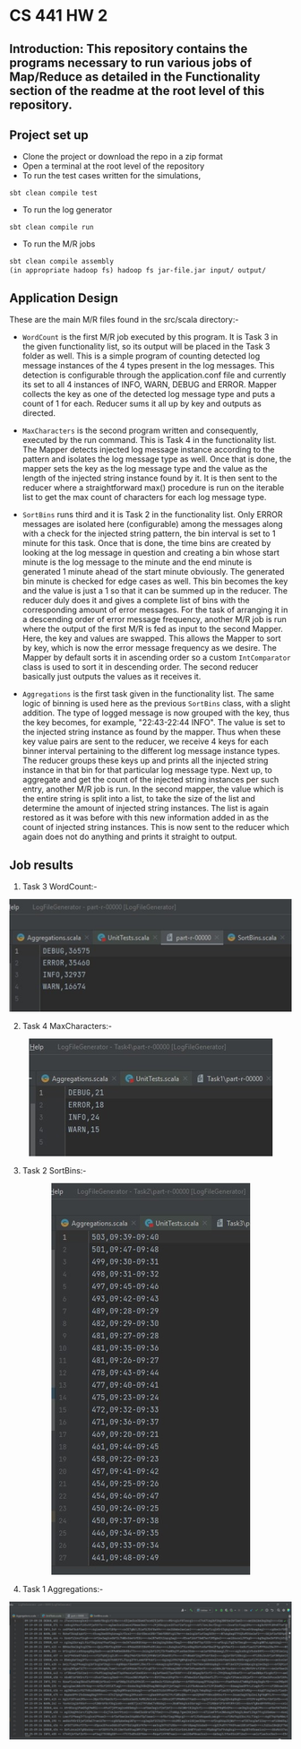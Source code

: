# CS 441 HW 2

## Introduction: This repository contains the programs necessary to run various jobs of Map/Reduce as detailed in the Functionality section of the readme at the root level of this repository.

## Project set up
+ Clone the project or download the repo in a zip format
+ Open a terminal at the root level of the repository
+ To run the test cases written for the simulations,

```
sbt clean compile test
```

+ To run the log generator

```
sbt clean compile run
```
+ To run the M/R jobs

```
sbt clean compile assembly
(in appropriate hadoop fs) hadoop fs jar-file.jar input/ output/
```

## Application Design

These are the main M/R files found in the src/scala directory:-
+ `WordCount` is the first M/R job executed by this program. It is Task 3 in the given functionality list, so its output will be placed in the Task 3 folder as well. This is a simple program of counting detected log message instances of the 4 types present in the log messages. This detection is configurable through the application.conf file and currently its set to all 4 instances of INFO, WARN, DEBUG and ERROR. Mapper collects the key as one of the detected log message type and puts a count of 1 for each. Reducer sums it all up by key and outputs as directed.

+ `MaxCharacters` is the second program written and consequently, executed by the run command. This is Task 4 in the functionality list. The Mapper detects injected log message instance according to the pattern and isolates the log message type as well. Once that is done, the mapper sets the key as the log message type and the value as the length of the injected string instance found by it. It is then sent to the reducer where a straightforward max() procedure is run on the iterable list to get the max count of characters for each log message type.

+ `SortBins` runs third and it is Task 2 in the functionality list. Only ERROR messages are isolated here (configurable) among the messages along with a check for the injected string pattern, the bin interval is set to 1 minute for this task. Once that is done, the time bins are created by looking at the log message in question and creating a bin whose start minute is the log message to the minute and the end minute is generated 1 minute ahead of the start minute obviously. The generated bin minute is checked for edge cases as well. This bin becomes the key and the value is just a 1 so that it can be summed up in the reducer. The reducer duly does it and gives a complete list of bins with the corresponding amount of error messages. For the task of arranging it in a descending order of error message frequency, another M/R job is run where the output of the first M/R is fed as input to the second Mapper. Here, the key and values are swapped. This allows the Mapper to sort by key, which is now the error message frequency as we desire. The Mapper by default sorts it in ascending order so a custom `IntComparator` class is used to sort it in descending order. The second reducer basically just outputs the values as it receives it.

+ `Aggregations` is the first task given in the functionality list. The same logic of binning is used here as the previous `SortBins` class, with a slight addition. The type of logged message is now grouped with the key, thus the key becomes, for example, "22:43-22:44 INFO". The value is set to the injected string instance as found by the mapper. Thus when these key value pairs are sent to the reducer, we receive 4 keys for each binner interval pertaining to the different log message instance types. The reducer groups these keys up and prints all the injected string instance in that bin for that particular log message type. Next up, to aggregate and get the count of the injected string instances per such entry, another M/R job is run. In the second mapper, the value which is the entire string is split into a list, to take the size of the list and determine the amount of injected string instances. The list is again restored as it was before with this new information added in as the count of injected string instances. This is now sent to the reducer which again does not do anything and prints it straight to output.


## Job results

1. Task 3 WordCount:-

<p align="center">
  <img src="Task3.jpg" />
</p>


2. Task 4 MaxCharacters:-

<p align="center">
  <img src="Task4.jpg" />
</p>


3. Task 2 SortBins:-

<p align="center">
  <img src="Task2.jpg" />
</p>


4. Task 1 Aggregations:-

<p align="center">
  <img src="Task1.jpg" />
</p>
